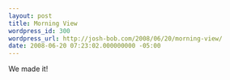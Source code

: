 ```yaml
---
layout: post
title: Morning View
wordpress_id: 300
wordpress_url: http://josh-bob.com/2008/06/20/morning-view/
date: 2008-06-20 07:23:02.000000000 -05:00
---
```

<!--Mime Type of File is image/jpeg --><div class="postie-image-div"><a href="http://josh-bob.com/wp-photos/20080620-082302-1.jpg"><img src="http://josh-bob.com/wp-photos/thumb.20080620-082302-1.jpg" alt="" style="3px;" class="postie-image" /></a></div> We made it!
